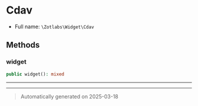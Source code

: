 
# Cdav





* Full name: `\Zotlabs\Widget\Cdav`




## Methods


### widget



```php
public widget(): mixed
```












***


***
> Automatically generated on 2025-03-18
